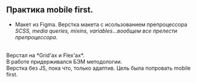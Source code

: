 ## Практика mobile first.
- Макет из Figma.
Верстка макета с исользованием препроцессора *SCSS, media queries, mixins, variables...вообщем все прелести препроцессора*. 
</br>
Верстал на *Grid'ах и Flex'ах*.</br>
В работе придерживался  БЭМ методологии.</br>
Верстка без JS, пока что, только адаптив.
Цель была попровать mobile first.
